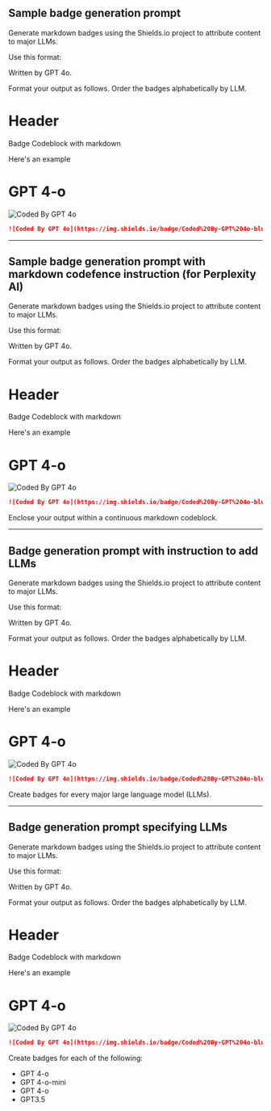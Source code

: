 ## Sample badge generation prompt

Generate markdown badges using the Shields.io project to attribute content to major LLMs.

Use this format:

Written by GPT 4o.

Format your output as follows. Order the badges alphabetically by LLM.

# Header
Badge
Codeblock with markdown

Here's an example

# GPT 4-o
![Coded By GPT 4o](https://img.shields.io/badge/Coded%20By-GPT%204o-blue?style=for-the-badge)
```markdown
![Coded By GPT 4o](https://img.shields.io/badge/Coded%20By-GPT%204o-blue?style=for-the-badge)
```

---

## Sample badge generation prompt with markdown codefence instruction (for Perplexity AI)

Generate markdown badges using the Shields.io project to attribute content to major LLMs.

Use this format:

Written by GPT 4o.

Format your output as follows. Order the badges alphabetically by LLM.

# Header
Badge
Codeblock with markdown

Here's an example

# GPT 4-o
![Coded By GPT 4o](https://img.shields.io/badge/Coded%20By-GPT%204o-blue?style=for-the-badge)
```markdown
![Coded By GPT 4o](https://img.shields.io/badge/Coded%20By-GPT%204o-blue?style=for-the-badge)
```

Enclose your output within a continuous markdown codeblock.

---

## Badge generation prompt with instruction to add LLMs

Generate markdown badges using the Shields.io project to attribute content to major LLMs.

Use this format:

Written by GPT 4o.

Format your output as follows. Order the badges alphabetically by LLM.

# Header
Badge
Codeblock with markdown

Here's an example

# GPT 4-o
![Coded By GPT 4o](https://img.shields.io/badge/Coded%20By-GPT%204o-blue?style=for-the-badge)
```markdown
![Coded By GPT 4o](https://img.shields.io/badge/Coded%20By-GPT%204o-blue?style=for-the-badge)
```

Create badges for every major large language model (LLMs).

---

## Badge generation prompt specifying LLMs

Generate markdown badges using the Shields.io project to attribute content to major LLMs.

Use this format:

Written by GPT 4o.

Format your output as follows. Order the badges alphabetically by LLM.

# Header
Badge
Codeblock with markdown

Here's an example

# GPT 4-o
![Coded By GPT 4o](https://img.shields.io/badge/Coded%20By-GPT%204o-blue?style=for-the-badge)
```markdown
![Coded By GPT 4o](https://img.shields.io/badge/Coded%20By-GPT%204o-blue?style=for-the-badge)
```

Create badges for each of the following:

- GPT 4-o  
- GPT 4-o-mini
- GPT 4-o
- GPT3.5  